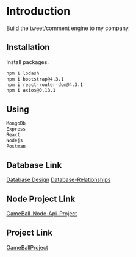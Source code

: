 # Introduction

Build the tweet/comment engine to my company.

## Installation

Install packages.

```bash
npm i lodash
npm i bootstrap@4.3.1
npm i react-router-dom@4.3.1
npm i axios@0.18.1
```

## Using

```javascript
MongoDb
Express
React
Nodejs
Postman
```
## Database Link
[Database Design](https://sqlspy.io/import_db_designer/c3B5LTMyNTAzMTQtMjA5ODgwNjQ2M2IzMWExMC01MDEzNTI=)
[Database-Relationships](https://sqlspy.io/guest/relationships/r2ftzujhbgxeyxrhqmfzzq)

## Node Project Link
[GameBall-Node-Api-Project](https://github.com/fadyelhalfawy/gameball-node-api)


## Project Link
[GameBallProject](https://github.com/fadyelhalfawy/gameball)
